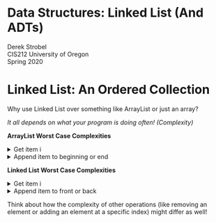 # Data Structures: Linked List (And ADTs)
Derek Strobel  
CIS212 University of Oregon  
Spring 2020

# Linked List: An Ordered Collection
Why use Linked List over something like ArrayList or just an array?
    
*It all depends on what your program is doing often! (Complexity)*


**ArrayList Worst Case Complexities**
<details>
    <summary>Get item i</summary>
    O(1)! Constant access, huge advantage of arrays.
</details>

<details>
    <summary>Append item to beginning or end</summary>
    O(n). In the worst case, might have to copy the whole array if we run out of room. Huge downside.
</details>

**Linked List Worst Case Complexities**
<details>
    <summary>Get item i</summary>
    O(n). Need to traverse the linked list one node at a time.
</details>

<details>
    <summary>Append item to front or back</summary>
    O(1)! All the nodes are individual heap memory, so we can just allocate a new one and set its next to the head (to add to front) or add end's next to it (add to back).
</details>

Think about how the complexity of other operations (like removing an element or adding an element at a specific index) might differ as well!